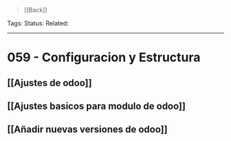 > [[Back]]

Tags: 
Status: 
Related: 

___

# 059 - Configuracion y Estructura

## [[Ajustes de odoo]]
## [[Ajustes basicos para modulo de odoo]]
## [[Añadir nuevas versiones de odoo]]